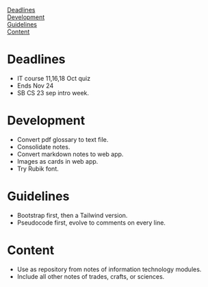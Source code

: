 [Deadlines](#deadlines)  
[Development](#development)  
[Guidelines](#guidelines)  
[Content](#content)  

# Deadlines
- IT course 11,16,18 Oct quiz
- Ends Nov 24
- SB CS 23 sep intro week.

# Development
- Convert pdf glossary to text file.
- Consolidate notes.
- Convert markdown notes to web app.
- Images as cards in web app.
- Try Rubik font.

# Guidelines
- Bootstrap first, then a Tailwind version.
- Pseudocode first, evolve to comments on every line.

# Content
- Use as repository from notes of information technology modules.
- Include all other notes of trades, crafts, or sciences.